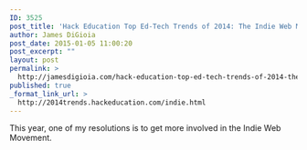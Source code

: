 ```yaml
---
ID: 3525
post_title: 'Hack Education Top Ed-Tech Trends of 2014: The Indie Web Movement'
author: James DiGioia
post_date: 2015-01-05 11:00:20
post_excerpt: ""
layout: post
permalink: >
  http://jamesdigioia.com/hack-education-top-ed-tech-trends-of-2014-the-indie-web-movement/
published: true
_format_link_url: >
  http://2014trends.hackeducation.com/indie.html
---
```

This year, one of my resolutions is to get more involved in the Indie Web Movement.